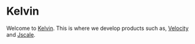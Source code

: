 # Kelvin

Welcome to <a href="https://github.com/Kelvin-Inc">Kelvin</a>. This is where we develop products such as, <a href="https://github.com/Kelvin-Inc/Velocity">Velocity</a> and <a href="https://github.com/Kelvin-Inc/Jscale">Jscale</a>.
